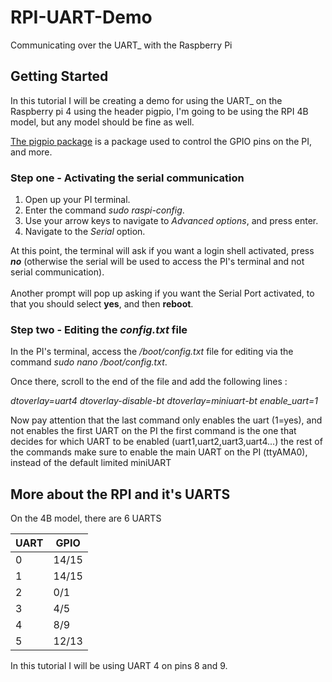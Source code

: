 # RPI-UART-Demo
Communicating over the UART_ with the Raspberry Pi
## Getting Started

In this tutorial I will be creating a demo for using the UART_ on the Raspberry pi 4 using the header pigpio, I'm going to be using the RPI 4B model, but any model should be fine as well. </br>

[The pigpio package](https://abyz.me.uk/rpi/pigpio/) is a package used to control the GPIO pins on the PI, and more.

### Step one - Activating the serial communication

1. Open up your PI terminal.
2. Enter the command *sudo raspi-config*.
3. Use your arrow keys to navigate to *Advanced options*, and press enter.
4. Navigate to the *Serial* option.

At this point, the terminal will ask if you want a login shell activated, press ***no*** (otherwise the serial will be used to access the PI's terminal
and not serial communication). </br></br>
Another prompt will pop up asking if you want the Serial Port activated, to that you should select **yes**, and then **reboot**.

### Step two - Editing the *config.txt* file

In the PI's terminal, access the */boot/config.txt* file for editing via the command *sudo nano /boot/config.txt*.

Once there, scroll to the end of the file and add the following lines :

*dtoverlay=uart4
dtoverlay-disable-bt
dtoverlay=miniuart-bt
enable_uart=1*

Now pay attention that the last command only enables the uart (1=yes), and not enables the first UART on the PI 
the first command is the one that decides for which UART to be enabled (uart1,uart2,uart3,uart4...) 
the rest of the commands make sure to enable the main UART on the PI (ttyAMA0), instead of the default limited miniUART

## More about the RPI and it's UARTS

On the 4B model, there are 6 UARTS

| UART  | GPIO |
| ------------- | ------------- |
| 0  | 14/15  |
| 1  | 14/15  |
| 2  | 0/1  |
| 3  | 4/5  |
| 4  | 8/9  |
| 5  | 12/13  |

In this tutorial I will be using UART 4 on pins 8 and 9.

